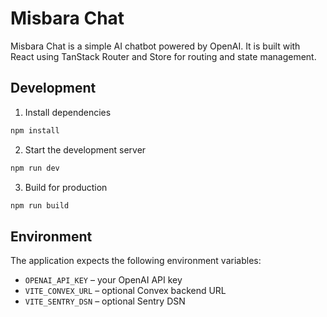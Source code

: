 # Misbara Chat

Misbara Chat is a simple AI chatbot powered by OpenAI. It is built with React using TanStack Router and Store for routing and state management.

## Development

1. Install dependencies

```bash
npm install
```

2. Start the development server

```bash
npm run dev
```

3. Build for production

```bash
npm run build
```

## Environment

The application expects the following environment variables:

- `OPENAI_API_KEY` – your OpenAI API key
- `VITE_CONVEX_URL` – optional Convex backend URL
- `VITE_SENTRY_DSN` – optional Sentry DSN


